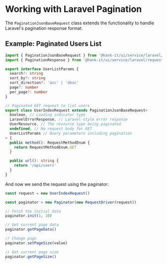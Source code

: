 # Working with Laravel Pagination
The `PaginationJsonBaseRequest` class extends the functionality to handle Laravel's pagination response format.

## Example: Paginated Users List

````typescript
import { PaginationJsonBaseRequest } from '@hank-it/ui/service/laravel/requests'
import { PaginationResponse } from '@hank-it/ui/service/laravel/requests/responses'

export interface UserListParams {
  search?: string
  sort_by?: string
  sort_direction?: 'asc' | 'desc'
  page?: number
  per_page?: number
}

// Paginated GET request to list users
export class UserIndexRequest extends PaginationJsonBaseRequest<
  boolean, // Loading indicator type
  LaravelErrorResponse, // Laravel-style error response
  UserResource, // The resource type being paginated
  undefined, // No request body for GET
  UserListParams // Query parameters including pagination
> {
  public method(): RequestMethodEnum {
    return RequestMethodEnum.GET
  }

  public url(): string {
    return '/api/users'
  }
}
````

And now we send the request using the paginator:

````typescript
const request = new UserIndexRequest()

const paginator = new Paginator(new RequestDriver(request))

// Fetch the initial data
paginator.init(1, 10)

// Get current page data
paginator.getPageData()

// Change page
paginator.setPageSize(value)

// Get current page size
paginator.getPageSize()
````